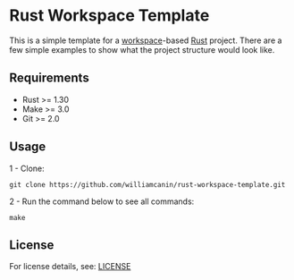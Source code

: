 # Rust Workspace Template

This is a simple template for a [workspace](https://doc.rust-lang.org/book/ch14-03-cargo-workspaces.html?highlight=worksp#creating-a-workspace)-based [Rust](https://www.rust-lang.org/) project.
There are a few simple examples to show what the project structure would look like.

## Requirements

* Rust >= 1.30
* Make >= 3.0
* Git >= 2.0


## Usage

1 - Clone:

```git clone https://github.com/williamcanin/rust-workspace-template.git```

2 - Run the command below to see all commands:

```make```

## License

For license details, see: [LICENSE](https://github.com/williamcanin/rust-workspace-template/blob/main/LICENSE)
